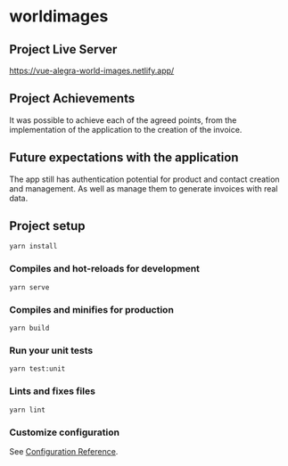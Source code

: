 # worldimages

## Project Live Server

https://vue-alegra-world-images.netlify.app/

## Project Achievements

It was possible to achieve each of the agreed points, from the implementation of the application to the creation of the invoice.

## Future expectations with the application

The app still has authentication potential for product and contact creation and management. As well as manage them to generate invoices with real data.

## Project setup
```
yarn install
```

### Compiles and hot-reloads for development
```
yarn serve
```

### Compiles and minifies for production
```
yarn build
```

### Run your unit tests
```
yarn test:unit
```

### Lints and fixes files
```
yarn lint
```

### Customize configuration
See [Configuration Reference](https://cli.vuejs.org/config/).
